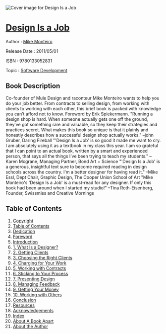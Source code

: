 ![Cover image for Design Is a Job](https://imgdetail.ebookreading.net/cover/cover/software_development/EB9780133052831.jpg)

[Design Is a Job](https://ebookreading.net/view/book/Design+Is+a+Job-EB9780133052831_1.html "Design Is a Job")
====================================================================================================================

Author : [Mike Monteiro](https://ebookreading.net/search/author/Mike+Monteiro)

Release Date : 2011/05/01

ISBN : 9780133052831

Topic : [Software Development](https://ebookreading.net/search/category/software-development)

Book Description
-----------------

Co-founder of Mule Design and raconteur Mike Monteiro wants to help you do your job better. From contracts to selling design, from working with clients to working with each other, this brief book is packed with knowledge you can’t afford not to know. Foreword by Erik Spiekermann.
"Running a design shop is hard. When someone actually gets one off the ground, they’ve got something rare and valuable, so they keep their strategies and practices secret. What makes this book so unique is that it plainly and honestly describes how a successful design shop actually works." –john Gruber, Daring Fireball "'Design Is a Job' is so good it made me want to cry. I am absolutely using it as a textbook in my class this year. I am so grateful that I can point to an actual book, written by a smart and experienced person, that says all the things I’ve been trying to teach my students." –Karen Mcgrane, Managing Partner, Bond Art + Science "'Design Is a Job' is a generous, insightful text sure to become required reading in design schools across the country. I'm a better designer for having read it." –Mike Essl, Dept Chair, Graphic Design, The Cooper Union School of Art "Mike Monteiro's 'Design Is a Job' is a must-read for any designer. If only this book had been around when I started my studio!" –Tina Roth-Eisenberg, Founder, Swissmiss and Creative Mornings
              
Table of Contents
-----------------

1. [Copyright](https://ebookreading.net/view/book/Design+Is+a+Job-EB9780133052831_2.html)
1. [Table of Contents](https://ebookreading.net/view/book/Design+Is+a+Job-EB9780133052831_3.html)
1. [Dedication](https://ebookreading.net/view/book/Design+Is+a+Job-EB9780133052831_4.html)
1. [Foreword](https://ebookreading.net/view/book/Design+Is+a+Job-EB9780133052831_5.html)
1. [Introduction](https://ebookreading.net/view/book/Design+Is+a+Job-EB9780133052831_6.html)
1. [1. What Is a Designer?](https://ebookreading.net/view/book/Design+Is+a+Job-EB9780133052831_7.html)
1. [2. Getting Clients](https://ebookreading.net/view/book/Design+Is+a+Job-EB9780133052831_8.html)
1. [3. Choosing the Right Clients](https://ebookreading.net/view/book/Design+Is+a+Job-EB9780133052831_9.html)
1. [4. Charging for Your Work](https://ebookreading.net/view/book/Design+Is+a+Job-EB9780133052831_10.html)
1. [5. Working with Contracts](https://ebookreading.net/view/book/Design+Is+a+Job-EB9780133052831_11.html)
1. [6. Sticking to Your Process](https://ebookreading.net/view/book/Design+Is+a+Job-EB9780133052831_12.html)
1. [7. Presenting Design](https://ebookreading.net/view/book/Design+Is+a+Job-EB9780133052831_13.html)
1. [8. Managing Feedback](https://ebookreading.net/view/book/Design+Is+a+Job-EB9780133052831_14.html)
1. [9. Getting Your Money](https://ebookreading.net/view/book/Design+Is+a+Job-EB9780133052831_15.html)
1. [10. Working with Others](https://ebookreading.net/view/book/Design+Is+a+Job-EB9780133052831_16.html)
1. [Conclusion](https://ebookreading.net/view/book/Design+Is+a+Job-EB9780133052831_17.html)
1. [Resources](https://ebookreading.net/view/book/Design+Is+a+Job-EB9780133052831_18.html)
1. [Acknowledgements](https://ebookreading.net/view/book/Design+Is+a+Job-EB9780133052831_19.html)
1. [Index](https://ebookreading.net/view/book/Design+Is+a+Job-EB9780133052831_20.html)
1. [About A Book Apart](https://ebookreading.net/view/book/Design+Is+a+Job-EB9780133052831_21.html)
1. [About the Author](https://ebookreading.net/view/book/Design+Is+a+Job-EB9780133052831_23.html)
